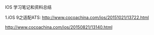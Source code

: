 IOS 学习笔记和资料总结

1.iOS 9之适配ATS:
http://www.cocoachina.com/ios/20151021/13722.html

http://www.cocoachina.com/ios/20150821/13140.html


